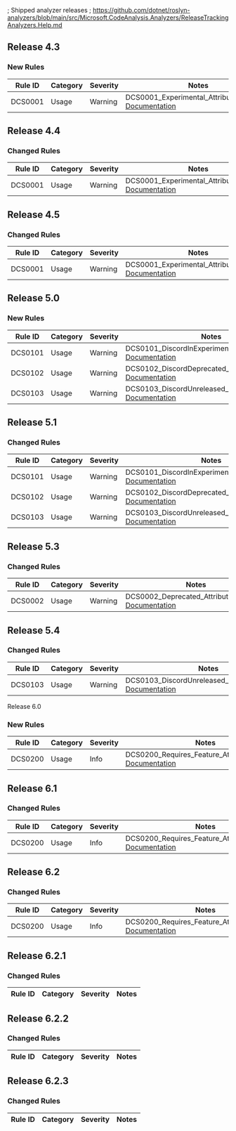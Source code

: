 ; Shipped analyzer releases
; https://github.com/dotnet/roslyn-analyzers/blob/main/src/Microsoft.CodeAnalysis.Analyzers/ReleaseTrackingAnalyzers.Help.md

## Release 4.3

### New Rules

Rule ID | Category | Severity | Notes
--------|----------|----------|--------------------
DCS0001 |  Usage   |  Warning | DCS0001_Experimental_Attribute_Analyzer, [Documentation](https://docs.dcs.aitsys.dev/vs/analyzer/dcs/0001)


## Release 4.4

### Changed Rules

Rule ID | Category | Severity | Notes
--------|----------|----------|--------------------
DCS0001 |  Usage   |  Warning | DCS0001_Experimental_Attribute_Analyzer, [Documentation](https://docs.dcs.aitsys.dev/vs/analyzer/dcs/0001)


## Release 4.5

### Changed Rules

Rule ID | Category | Severity | Notes
--------|----------|----------|--------------------
DCS0001 |  Usage   |  Warning | DCS0001_Experimental_Attribute_Analyzer, [Documentation](https://docs.dcs.aitsys.dev/vs/analyzer/dcs/0001)


## Release 5.0

### New Rules

Rule ID | Category | Severity | Notes
--------|----------|----------|--------------------
DCS0101 |  Usage   |  Warning | DCS0101_DiscordInExperiment_Attribute_Analyzer, [Documentation](https://docs.dcs.aitsys.dev/vs/analyzer/dcs/0101)
DCS0102 |  Usage   |  Warning | DCS0102_DiscordDeprecated_Attribute_Analyzer, [Documentation](https://docs.dcs.aitsys.dev/vs/analyzer/dcs/0102)
DCS0103 |  Usage   |  Warning | DCS0103_DiscordUnreleased_Attribute_Analyzer, [Documentation](https://docs.dcs.aitsys.dev/vs/analyzer/dcs/0103)


## Release 5.1

### Changed Rules

Rule ID | Category | Severity | Notes
--------|----------|----------|--------------------
DCS0101 |  Usage   |  Warning | DCS0101_DiscordInExperiment_Attribute_Analyzer, [Documentation](https://docs.dcs.aitsys.dev/vs/analyzer/dcs/0101)
DCS0102 |  Usage   |  Warning | DCS0102_DiscordDeprecated_Attribute_Analyzer, [Documentation](https://docs.dcs.aitsys.dev/vs/analyzer/dcs/0102)
DCS0103 |  Usage   |  Warning | DCS0103_DiscordUnreleased_Attribute_Analyzer, [Documentation](https://docs.dcs.aitsys.dev/vs/analyzer/dcs/0103)


## Release 5.3

### Changed Rules

Rule ID | Category | Severity | Notes
--------|----------|----------|--------------------
DCS0002 |  Usage   |  Warning | DCS0002_Deprecated_Attribute_Analyzer, [Documentation](https://docs.dcs.aitsys.dev/vs/analyzer/dcs/0002)


## Release 5.4

### Changed Rules

Rule ID | Category | Severity | Notes
--------|----------|----------|--------------------
DCS0103 |  Usage   |  Warning | DCS0103_DiscordUnreleased_Attribute_Analyzer, [Documentation](https://docs.dcs.aitsys.dev/vs/analyzer/dcs/0103)

Release 6.0

### New Rules

Rule ID | Category | Severity | Notes
--------|----------|----------|--------------------
DCS0200 |  Usage   |     Info | DCS0200_Requires_Feature_Attribute_Analyzer, [Documentation](https://docs.dcs.aitsys.dev/vs/analyzer/dcs/0200)


## Release 6.1

### Changed Rules

Rule ID | Category | Severity | Notes
--------|----------|----------|--------------------
DCS0200 |  Usage   |     Info | DCS0200_Requires_Feature_Attribute_Analyzer, [Documentation](https://docs.dcs.aitsys.dev/vs/analyzer/dcs/0200)


## Release 6.2

### Changed Rules

Rule ID | Category | Severity | Notes
--------|----------|----------|--------------------
DCS0200 |  Usage   |     Info | DCS0200_Requires_Feature_Attribute_Analyzer, [Documentation](https://docs.dcs.aitsys.dev/vs/analyzer/dcs/0200)

## Release 6.2.1

### Changed Rules

Rule ID | Category | Severity | Notes
--------|----------|----------|--------------------

## Release 6.2.2

### Changed Rules

Rule ID | Category | Severity | Notes
--------|----------|----------|--------------------

## Release 6.2.3

### Changed Rules

Rule ID | Category | Severity | Notes
--------|----------|----------|--------------------
